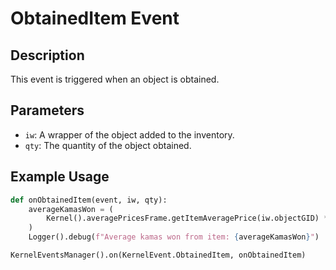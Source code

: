 # ObtainedItem Event

## Description

This event is triggered when an object is obtained.

## Parameters

- `iw`: A wrapper of the object added to the inventory.
- `qty`: The quantity of the object obtained.

## Example Usage

```python
def onObtainedItem(event, iw, qty):
    averageKamasWon = (
        Kernel().averagePricesFrame.getItemAveragePrice(iw.objectGID) * qty
    )
    Logger().debug(f"Average kamas won from item: {averageKamasWon}")

KernelEventsManager().on(KernelEvent.ObtainedItem, onObtainedItem)
```